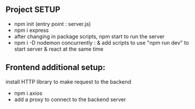 ## Project SETUP

- npm init (entry point : server.js)
- npm i express
- after changing in package scripts, npm start to run the server
- npm i -D nodemon concurrently : & add scripts to use "npm run dev" to start server & react at the same time

## Frontend additional setup:

install HTTP library to make request to the backend

- npm i axios
- add a proxy to connect to the backend server
